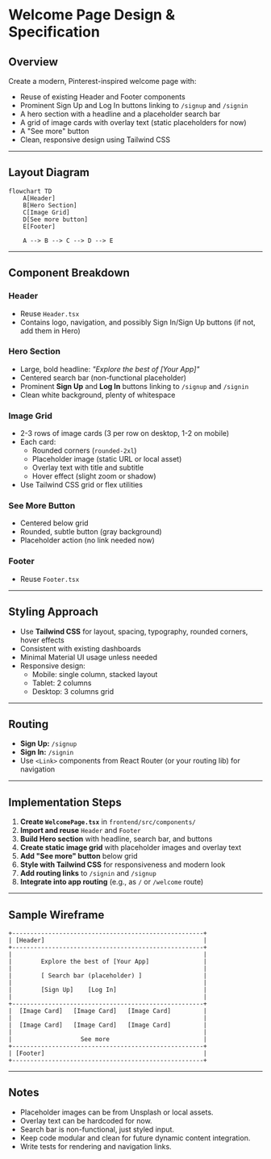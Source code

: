 # Welcome Page Design & Specification

## Overview
Create a modern, Pinterest-inspired welcome page with:
- Reuse of existing Header and Footer components
- Prominent Sign Up and Log In buttons linking to `/signup` and `/signin`
- A hero section with a headline and a placeholder search bar
- A grid of image cards with overlay text (static placeholders for now)
- A "See more" button
- Clean, responsive design using Tailwind CSS

---

## Layout Diagram

```mermaid
flowchart TD
    A[Header]
    B[Hero Section]
    C[Image Grid]
    D[See more button]
    E[Footer]

    A --> B --> C --> D --> E
```

---

## Component Breakdown

### Header
- Reuse `Header.tsx`
- Contains logo, navigation, and possibly Sign In/Sign Up buttons (if not, add them in Hero)

### Hero Section
- Large, bold headline: _"Explore the best of [Your App]"_
- Centered search bar (non-functional placeholder)
- Prominent **Sign Up** and **Log In** buttons linking to `/signup` and `/signin`
- Clean white background, plenty of whitespace

### Image Grid
- 2-3 rows of image cards (3 per row on desktop, 1-2 on mobile)
- Each card:
  - Rounded corners (`rounded-2xl`)
  - Placeholder image (static URL or local asset)
  - Overlay text with title and subtitle
  - Hover effect (slight zoom or shadow)
- Use Tailwind CSS grid or flex utilities

### See More Button
- Centered below grid
- Rounded, subtle button (gray background)
- Placeholder action (no link needed now)

### Footer
- Reuse `Footer.tsx`

---

## Styling Approach

- Use **Tailwind CSS** for layout, spacing, typography, rounded corners, hover effects
- Consistent with existing dashboards
- Minimal Material UI usage unless needed
- Responsive design:
  - Mobile: single column, stacked layout
  - Tablet: 2 columns
  - Desktop: 3 columns grid

---

## Routing

- **Sign Up:** `/signup`
- **Sign In:** `/signin`
- Use `<Link>` components from React Router (or your routing lib) for navigation

---

## Implementation Steps

1. **Create `WelcomePage.tsx`** in `frontend/src/components/`
2. **Import and reuse** `Header` and `Footer`
3. **Build Hero section** with headline, search bar, and buttons
4. **Create static image grid** with placeholder images and overlay text
5. **Add "See more" button** below grid
6. **Style with Tailwind CSS** for responsiveness and modern look
7. **Add routing links** to `/signin` and `/signup`
8. **Integrate into app routing** (e.g., as `/` or `/welcome` route)

---

## Sample Wireframe

```
+-----------------------------------------------------+
| [Header]                                            |
+-----------------------------------------------------+
|                                                     |
|        Explore the best of [Your App]               |
|                                                     |
|        [ Search bar (placeholder) ]                 |
|                                                     |
|        [Sign Up]    [Log In]                        |
|                                                     |
+-----------------------------------------------------+
|  [Image Card]   [Image Card]   [Image Card]         |
|                                                     |
|  [Image Card]   [Image Card]   [Image Card]         |
|                                                     |
|                   See more                          |
+-----------------------------------------------------+
| [Footer]                                            |
+-----------------------------------------------------+
```

---

## Notes
- Placeholder images can be from Unsplash or local assets.
- Overlay text can be hardcoded for now.
- Search bar is non-functional, just styled input.
- Keep code modular and clean for future dynamic content integration.
- Write tests for rendering and navigation links.